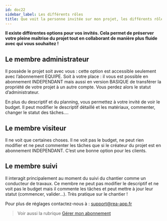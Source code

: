 ```yaml
---
id: doc22
sidebar_label: Les différents rôles
title: Que voit la personne invitée sur mon projet, les différents rôles ?
---
```


**Il existe différentes options pour vos invités. Cela permet de préserver votre pleine maîtrise du projet tout en collaborant de manière plus fluide avec qui vous souhaitez !**

## Le membre administrateur

Il possède le projet soit avec vous : cette option est accessible seulement avec l’abonnement EQUIPE. Soit à votre place : il vous est possible en abonnement INDEPENDANT mais aussi en version BASIQUE de transférer la propriété de votre projet à un autre compte. Vous perdez alors le statut d’administrateur.

En plus du descriptif et du planning, vous permettez à votre invité de voir le budget. Il peut modifier le descriptif détaillé et les matériaux, commenter, changer le statut des tâches….

## Le membre visiteur

Il ne voit que certaines choses. Il ne voit pas le budget, ne peut rien modifier et ne peut commenter les tâches que si le créateur du projet est en abonnement INDEPENDANT. C’est une bonne option pour les clients.

## Le membre suivi

Il interagit principalement au moment du suivi du chantier comme un conducteur de travaux. Ce membre ne peut pas modifier le descriptif et ne voit pas le budget mais il commente les tâches et peut mettre à jour leur statut (commencer, valider…). Très pratique sur le chantier !

Pour plus de réglages contactez-nous à : support@rea-app.fr

> Voir aussi la rubrique [Gérer mon abonnement](doc7.md)
